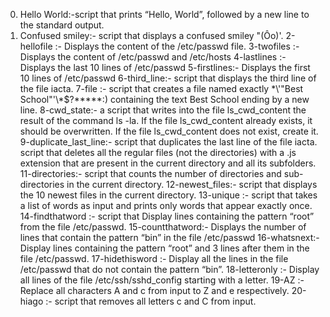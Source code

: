 0. Hello World:-script that prints “Hello, World”, followed by a new line to the standard output.
1. Confused smiley:- script that displays a confused smiley "(Ôo)'.
2-hellofile :- Displays the content of the /etc/passwd file.
3-twofiles :- Displays the content of /etc/passwd and /etc/hosts
4-lastlines :- Displays the last 10 lines of /etc/passwd
5-firstlines:- Displays the first 10 lines of /etc/passwd
6-third_line:- script that displays the third line of the file iacta.
7-file :- script that creates a file named exactly \*\\'"Best School"\'\\*$\?\*\*\*\*\*:) containing the text Best School ending by a new line.
8-cwd_state:- a script that writes into the file ls_cwd_content the result of the command ls -la. If the file ls_cwd_content already exists, it should be overwritten. If the file ls_cwd_content does not exist, create it.
9-duplicate_last_line:- script that duplicates the last line of the file iacta.
script that deletes all the regular files (not the directories) with a .js extension that are present in the current directory and all its subfolders.
11-directories:- script that counts the number of directories and sub-directories in the current directory.
12-newest_files:- script that displays the 10 newest files in the current directory.
13-unique :- script that takes a list of words as input and prints only words that appear exactly once.
14-findthatword :- script that Display lines containing the pattern “root” from the file /etc/passwd.
15-countthatword:- Displays the number of lines that contain the pattern “bin” in the file /etc/passwd
16-whatsnext:- Display lines containing the pattern “root” and 3 lines after them in the file /etc/passwd.
17-hidethisword :- Display all the lines in the file /etc/passwd that do not contain the pattern “bin”.
18-letteronly :- Display all lines of the file /etc/ssh/sshd_config starting with a letter.
19-AZ :- Replace all characters A and c from input to Z and e respectively.
20-hiago :- script that removes all letters c and C from input.

